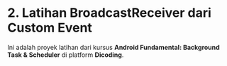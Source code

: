 # 2. Latihan BroadcastReceiver dari Custom Event
Ini adalah proyek latihan dari kursus **Android Fundamental: Background Task & Scheduler** di platform **Dicoding**.

